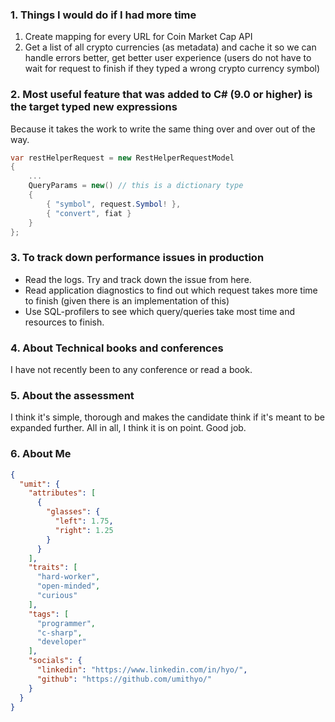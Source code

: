 ### 1. Things I would do if I had more time

1. Create mapping for every URL for Coin Market Cap API
2. Get a list of all crypto currencies (as metadata) and cache it so we can handle errors better, get better user
   experience (users do not have to wait for request to finish if they typed a wrong crypto currency symbol)

### 2. Most useful feature that was added to C# (9.0 or higher) is the target typed new expressions
Because it takes the work to write the same thing over and over out of the way.
```c#
var restHelperRequest = new RestHelperRequestModel
{
    ...
    QueryParams = new() // this is a dictionary type
    {
        { "symbol", request.Symbol! },
        { "convert", fiat }
    }
};
```

### 3. To track down performance issues in production

- Read the logs. Try and track down the issue from here.
- Read application diagnostics to find out which request takes more time to finish (given there is an implementation of
  this)
- Use SQL-profilers to see which query/queries take most time and resources to finish.

### 4. About Technical books and conferences

I have not recently been to any conference or read a book.

### 5. About the assessment

I think it's simple, thorough and makes the candidate think if it's meant to be expanded further. All in all, I think it
is on point. Good job.

### 6. About Me

```json
{
  "umit": {
    "attributes": [
      {
        "glasses": {
          "left": 1.75,
          "right": 1.25
        }
      }
    ],
    "traits": [
      "hard-worker",
      "open-minded",
      "curious"
    ],
    "tags": [
      "programmer",
      "c-sharp",
      "developer"
    ],
    "socials": {
      "linkedin": "https://www.linkedin.com/in/hyo/",
      "github": "https://github.com/umithyo/"
    }
  }
}
```
